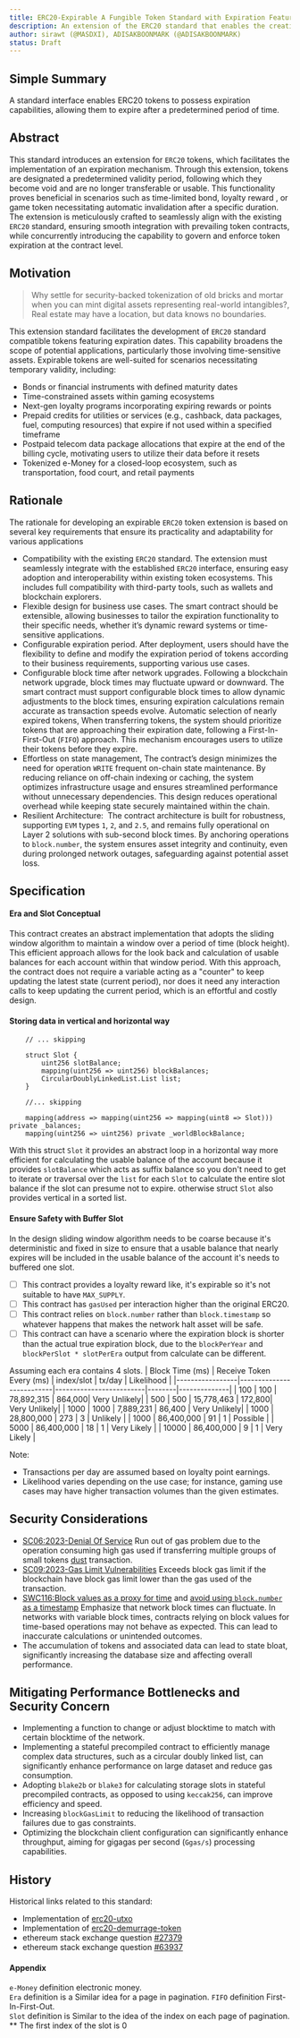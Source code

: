 ```yaml
---
title: ERC20-Expirable A Fungible Token Standard with Expiration Feature
description: An extension of the ERC20 standard that enables the creation of fungible tokens with configurable expiration features, allowing for time-sensitive use cases.
author: sirawt (@MASDXI), ADISAKBOONMARK (@ADISAKBOONMARK)
status: Draft
---
```


## Simple Summary

A standard interface enables ERC20 tokens to possess expiration capabilities, allowing them to expire after a predetermined period of time.

## Abstract

This standard introduces an extension for `ERC20` tokens, which facilitates the implementation of an expiration mechanism. Through this extension, tokens are designated a predetermined validity period, following which they become void and are no longer transferable or usable. This functionality proves beneficial in scenarios such as time-limited bond, loyalty reward , or game token necessitating automatic invalidation after a specific duration. The extension is meticulously crafted to seamlessly align with the existing `ERC20` standard, ensuring smooth integration with prevailing token contracts, while concurrently introducing the capability to govern and enforce token expiration at the contract level.

## Motivation

> Why settle for security-backed tokenization of old bricks and mortar when you can mint digital assets representing real-world intangibles?, Real estate may have a location, but data knows no boundaries.

This extension standard facilitates the development of `ERC20` standard compatible tokens featuring expiration dates. This capability broadens the scope of potential applications, particularly those involving time-sensitive assets. Expirable tokens are well-suited for scenarios necessitating temporary validity, including:

- Bonds or financial instruments with defined maturity dates
- Time-constrained assets within gaming ecosystems
- Next-gen loyalty programs incorporating expiring rewards or points
- Prepaid credits for utilities or services (e.g., cashback, data packages, fuel, computing resources) that expire if not used within a specified timeframe
- Postpaid telecom data package allocations that expire at the end of the billing cycle, motivating users to utilize their data before it resets
- Tokenized e-Money for a closed-loop ecosystem, such as transportation, food court, and retail payments

## Rationale

The rationale for developing an expirable `ERC20` token extension is based on several key requirements that ensure its practicality and adaptability for various applications

- Compatibility with the existing `ERC20` standard. The extension must seamlessly integrate with the established `ERC20` interface, ensuring easy adoption and interoperability within existing token ecosystems. This includes full compatibility with third-party tools, such as wallets and blockchain explorers.
- Flexible design for business use cases. The smart contract should be extensible, allowing businesses to tailor the expiration functionality to their specific needs, whether it’s dynamic reward systems or time-sensitive applications.
- Configurable expiration period. After deployment, users should have the flexibility to define and modify the expiration period of tokens according to their business requirements, supporting various use cases.
- Configurable block time after network upgrades. Following a blockchain network upgrade, block times may fluctuate upward or downward. The smart contract must support configurable block times to allow dynamic adjustments to the block times, ensuring expiration calculations remain accurate as transaction speeds evolve.
  Automatic selection of nearly expired tokens, When transferring tokens, the system should prioritize tokens that are approaching their expiration date, following a First-In-First-Out (`FIFO`) approach. This mechanism encourages users to utilize their tokens before they expire.
- Effortless on state management, The contract’s design minimizes the need for operation `WRITE` frequent on-chain state maintenance. By reducing reliance on off-chain indexing or caching, the system optimizes infrastructure usage and ensures streamlined performance without unnecessary dependencies. This design reduces operational overhead while keeping state securely maintained within the chain.
- Resilient Architecture:  The contract architecture is built for robustness, supporting `EVM` types `1`, `2`, and `2.5`, and remains fully operational on Layer 2 solutions with sub-second block times. By anchoring operations to `block.number`, the system ensures asset integrity and continuity, even during prolonged network outages, safeguarding against potential asset loss.

## Specification

#### Era and Slot Conceptual

This contract creates an abstract implementation that adopts the sliding window algorithm to maintain a window over a period of time (block height). This efficient approach allows for the look back and calculation of usable balances for each account within that window period. With this approach, the contract does not require a variable acting as a "counter" to keep updating the latest state (current period), nor does it need any interaction calls to keep updating the current period, which is an effortful and costly design.

#### Storing data in vertical and horizontal way

```solidity
    // ... skipping

    struct Slot {
        uint256 slotBalance;
        mapping(uint256 => uint256) blockBalances;
        CircularDoublyLinkedList.List list;
    }

    //... skipping

    mapping(address => mapping(uint256 => mapping(uint8 => Slot))) private _balances;
    mapping(uint256 => uint256) private _worldBlockBalance;
```

With this struct `Slot` it provides an abstract loop in a horizontal way more efficient for calculating the usable balance of the account because it provides `slotBalance` which acts as suffix balance so you don't need to get to iterate or traversal over the `list` for each `Slot` to calculate the entire slot balance if the slot can presume not to expire. otherwise struct `Slot` also provides vertical in a sorted list.

#### Ensure Safety with Buffer Slot

In the design sliding window algorithm needs to be coarse because it's deterministic and fixed in size to ensure that a usable balance that nearly expires will be included in the usable balance of the account it's needs to buffered one slot.

- [ ] This contract provides a loyalty reward like, it's expirable so it's not suitable to have `MAX_SUPPLY`.
- [ ] This contract has `gasUsed` per interaction higher than the original ERC20.
- [ ] This contract relies on `block.number` rather than `block.timestamp` so whatever happens that makes the network halt asset will be safe.
- [ ] This contract can have a scenario where the expiration block is shorter than the actual true expiration block, due to the `blockPerYear` and `blockPerSlot * slotPerEra` output from calculate can be different.

Assuming each era contains 4 slots.
| Block Time (ms) | Receive Token Every (ms) | index/slot | tx/day | Likelihood |
|-----------------|--------------------------|-------------------------|--------|--------------|
| 100 | 100 | 78,892,315 | 864,000| Very Unlikely|
| 500 | 500 | 15,778,463 | 172,800| Very Unlikely|
| 1000 | 1000 | 7,889,231 | 86,400 | Very Unlikely|
| 1000 | 28,800,000 | 273 | 3 | Unlikely |
| 1000 | 86,400,000 | 91 | 1 | Possible |
| 5000 | 86,400,000 | 18 | 1 | Very Likely |
| 10000 | 86,400,000 | 9 | 1 | Very Likely |

Note:

- Transactions per day are assumed based on loyalty point earnings.
- Likelihood varies depending on the use case; for instance, gaming use cases may have higher transaction volumes than the given estimates.

## Security Considerations

- [SC06:2023-Denial Of Service](https://owasp.org/www-project-smart-contract-top-10/2023/en/src/SC06-denial-of-service-attacks.html) Run out of gas problem due to the operation consuming high gas used if transferring multiple groups of small tokens [dust](https://www.investopedia.com/terms/b/bitcoin-dust.asp) transaction.
- [SC09:2023-Gas Limit Vulnerabilities](https://owasp.org/www-project-smart-contract-top-10/2023/en/src/SC09-gas-limit-vulnerabilities.html) Exceeds block gas limit if the blockchain have block gas limit lower than the gas used of the transaction.
- [SWC116:Block values as a proxy for time](https://swcregistry.io/docs/SWC-116/) and [avoid using `block.number` as a timestamp](https://consensys.github.io/smart-contract-best-practices/development-recommendations/solidity-specific/timestamp-dependence/#avoid-using-blocknumber-as-a-timestamp) Emphasize that network block times can fluctuate. In networks with variable block times, contracts relying on block values for time-based operations may not behave as expected. This can lead to inaccurate calculations or unintended outcomes.
- The accumulation of tokens and associated data can lead to state bloat, significantly increasing the database size and affecting overall performance.

## Mitigating Performance Bottlenecks and Security Concern

- Implementing a function to change or adjust blocktime to match with certain blocktime of the network.
- Implementing a stateful precompiled contract to efficiently manage complex data structures, such as a circular doubly linked list, can significantly enhance performance on large dataset and reduce gas consumption.
- Adopting `blake2b` or `blake3` for calculating storage slots in stateful precompiled contracts, as opposed to using `keccak256`, can improve efficiency and speed.
- Increasing `blockGasLimit` to reducing the likelihood of transaction failures due to gas constraints.
- Optimizing the blockchain client configuration can significantly enhance throughput, aiming for gigagas per second (`Ggas/s`) processing capabilities.

## History

Historical links related to this standard:

- Implementation of [erc20-utxo](https://sirawt.medium.com/erc20exp-da3904e912b2)
- Implementation of [erc20-demurrage-token](https://github.com/nolash/erc20-demurrage-token)
- ethereum stack exchange question [#27379](https://ethereum.stackexchange.com/questions/27379/is-it-possible-to-create-an-expiring-ephemeral-erc-20-token)
- ethereum stack exchange question [#63937](https://ethereum.stackexchange.com/questions/63937/erc20-token-with-expiration-date)

#### Appendix

`e-Money` definition electronic money.  
`Era` definition is a Similar idea for a page in pagination.
`FIFO` definition First-In-First-Out.  
`Slot` definition is Similar to the idea of the index on each page of pagination.  
\*\* The first index of the slot is 0
